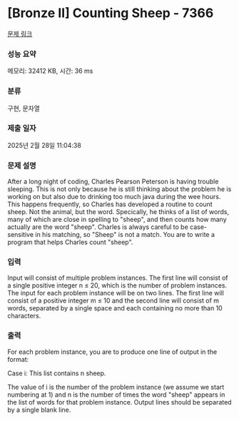 # [Bronze II] Counting Sheep - 7366 

[문제 링크](https://www.acmicpc.net/problem/7366) 

### 성능 요약

메모리: 32412 KB, 시간: 36 ms

### 분류

구현, 문자열

### 제출 일자

2025년 2월 28일 11:04:38

### 문제 설명

<p>After a long night of coding, Charles Pearson Peterson is having trouble sleeping. This is not only because he is still thinking about the problem he is working on but also due to drinking too much java during the wee hours. This happens frequently, so Charles has developed a routine to count sheep. Not the animal, but the word. Specically, he thinks of a list of words, many of which are close in spelling to "sheep", and then counts how many actually are the word "sheep". Charles is always careful to be case-sensitive in his matching, so "Sheep" is not a match. You are to write a program that helps Charles count "sheep".</p>

<p> </p>

### 입력 

 <p>Input will consist of multiple problem instances. The first line will consist of a single positive integer n ≤ 20, which is the number of problem instances. The input for each problem instance will be on two lines. The first line will consist of a positive integer m ≤ 10 and the second line will consist of m words, separated by a single space and each containing no more than 10 characters.</p>

### 출력 

 <p>For each problem instance, you are to produce one line of output in the format:</p>

<p>Case i: This list contains n sheep.</p>

<p>The value of i is the number of the problem instance (we assume we start numbering at 1) and n is the number of times the word "sheep" appears in the list of words for that problem instance. Output lines should be separated by a single blank line.</p>

